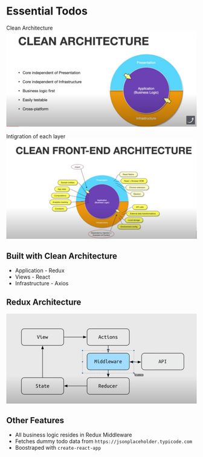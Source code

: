 # Essential Todos
Clean Architecture 
![alt text](assets/images/Clearn%20Architecture.JPG)

Intigration of each layer
![alt text](assets/images/Intigration%20Of%20Each%20layer.JPG)


## Built with Clean Architecture
- Application - Redux
- Views - React
- Infrastructure - Axios

## Redux Architecture
![alt text](assets/images//Redux%20Architecture.JPG)

## Other Features
- All business logic resides in Redux Middleware
- Fetches dummy todo data from `https://jsonplaceholder.typicode.com`
- Boostraped with `create-react-app`
